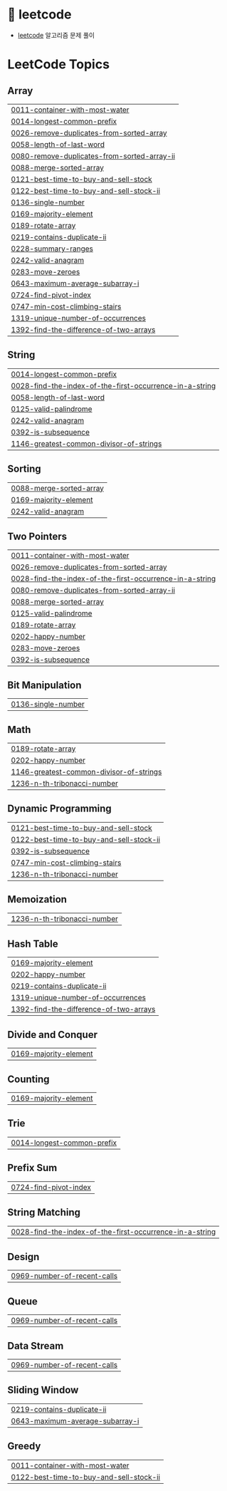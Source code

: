 # 💭 leetcode
- [leetcode](https://leetcode.com/problemset/) 알고리즘 문제 풀이

<!---LeetCode Topics Start-->
# LeetCode Topics
## Array
|  |
| ------- |
| [0011-container-with-most-water](https://github.com/hayanmini/leetcode/tree/master/0011-container-with-most-water) |
| [0014-longest-common-prefix](https://github.com/hayanmini/leetcode/tree/master/0014-longest-common-prefix) |
| [0026-remove-duplicates-from-sorted-array](https://github.com/hayanmini/leetcode/tree/master/0026-remove-duplicates-from-sorted-array) |
| [0058-length-of-last-word](https://github.com/hayanmini/leetcode/tree/master/0058-length-of-last-word) |
| [0080-remove-duplicates-from-sorted-array-ii](https://github.com/hayanmini/leetcode/tree/master/0080-remove-duplicates-from-sorted-array-ii) |
| [0088-merge-sorted-array](https://github.com/hayanmini/leetcode/tree/master/0088-merge-sorted-array) |
| [0121-best-time-to-buy-and-sell-stock](https://github.com/hayanmini/leetcode/tree/master/0121-best-time-to-buy-and-sell-stock) |
| [0122-best-time-to-buy-and-sell-stock-ii](https://github.com/hayanmini/leetcode/tree/master/0122-best-time-to-buy-and-sell-stock-ii) |
| [0136-single-number](https://github.com/hayanmini/leetcode/tree/master/0136-single-number) |
| [0169-majority-element](https://github.com/hayanmini/leetcode/tree/master/0169-majority-element) |
| [0189-rotate-array](https://github.com/hayanmini/leetcode/tree/master/0189-rotate-array) |
| [0219-contains-duplicate-ii](https://github.com/hayanmini/leetcode/tree/master/0219-contains-duplicate-ii) |
| [0228-summary-ranges](https://github.com/hayanmini/leetcode/tree/master/0228-summary-ranges) |
| [0242-valid-anagram](https://github.com/hayanmini/leetcode/tree/master/0242-valid-anagram) |
| [0283-move-zeroes](https://github.com/hayanmini/leetcode/tree/master/0283-move-zeroes) |
| [0643-maximum-average-subarray-i](https://github.com/hayanmini/leetcode/tree/master/0643-maximum-average-subarray-i) |
| [0724-find-pivot-index](https://github.com/hayanmini/leetcode/tree/master/0724-find-pivot-index) |
| [0747-min-cost-climbing-stairs](https://github.com/hayanmini/leetcode/tree/master/0747-min-cost-climbing-stairs) |
| [1319-unique-number-of-occurrences](https://github.com/hayanmini/leetcode/tree/master/1319-unique-number-of-occurrences) |
| [1392-find-the-difference-of-two-arrays](https://github.com/hayanmini/leetcode/tree/master/1392-find-the-difference-of-two-arrays) |
## String
|  |
| ------- |
| [0014-longest-common-prefix](https://github.com/hayanmini/leetcode/tree/master/0014-longest-common-prefix) |
| [0028-find-the-index-of-the-first-occurrence-in-a-string](https://github.com/hayanmini/leetcode/tree/master/0028-find-the-index-of-the-first-occurrence-in-a-string) |
| [0058-length-of-last-word](https://github.com/hayanmini/leetcode/tree/master/0058-length-of-last-word) |
| [0125-valid-palindrome](https://github.com/hayanmini/leetcode/tree/master/0125-valid-palindrome) |
| [0242-valid-anagram](https://github.com/hayanmini/leetcode/tree/master/0242-valid-anagram) |
| [0392-is-subsequence](https://github.com/hayanmini/leetcode/tree/master/0392-is-subsequence) |
| [1146-greatest-common-divisor-of-strings](https://github.com/hayanmini/leetcode/tree/master/1146-greatest-common-divisor-of-strings) |
## Sorting
|  |
| ------- |
| [0088-merge-sorted-array](https://github.com/hayanmini/leetcode/tree/master/0088-merge-sorted-array) |
| [0169-majority-element](https://github.com/hayanmini/leetcode/tree/master/0169-majority-element) |
| [0242-valid-anagram](https://github.com/hayanmini/leetcode/tree/master/0242-valid-anagram) |
## Two Pointers
|  |
| ------- |
| [0011-container-with-most-water](https://github.com/hayanmini/leetcode/tree/master/0011-container-with-most-water) |
| [0026-remove-duplicates-from-sorted-array](https://github.com/hayanmini/leetcode/tree/master/0026-remove-duplicates-from-sorted-array) |
| [0028-find-the-index-of-the-first-occurrence-in-a-string](https://github.com/hayanmini/leetcode/tree/master/0028-find-the-index-of-the-first-occurrence-in-a-string) |
| [0080-remove-duplicates-from-sorted-array-ii](https://github.com/hayanmini/leetcode/tree/master/0080-remove-duplicates-from-sorted-array-ii) |
| [0088-merge-sorted-array](https://github.com/hayanmini/leetcode/tree/master/0088-merge-sorted-array) |
| [0125-valid-palindrome](https://github.com/hayanmini/leetcode/tree/master/0125-valid-palindrome) |
| [0189-rotate-array](https://github.com/hayanmini/leetcode/tree/master/0189-rotate-array) |
| [0202-happy-number](https://github.com/hayanmini/leetcode/tree/master/0202-happy-number) |
| [0283-move-zeroes](https://github.com/hayanmini/leetcode/tree/master/0283-move-zeroes) |
| [0392-is-subsequence](https://github.com/hayanmini/leetcode/tree/master/0392-is-subsequence) |
## Bit Manipulation
|  |
| ------- |
| [0136-single-number](https://github.com/hayanmini/leetcode/tree/master/0136-single-number) |
## Math
|  |
| ------- |
| [0189-rotate-array](https://github.com/hayanmini/leetcode/tree/master/0189-rotate-array) |
| [0202-happy-number](https://github.com/hayanmini/leetcode/tree/master/0202-happy-number) |
| [1146-greatest-common-divisor-of-strings](https://github.com/hayanmini/leetcode/tree/master/1146-greatest-common-divisor-of-strings) |
| [1236-n-th-tribonacci-number](https://github.com/hayanmini/leetcode/tree/master/1236-n-th-tribonacci-number) |
## Dynamic Programming
|  |
| ------- |
| [0121-best-time-to-buy-and-sell-stock](https://github.com/hayanmini/leetcode/tree/master/0121-best-time-to-buy-and-sell-stock) |
| [0122-best-time-to-buy-and-sell-stock-ii](https://github.com/hayanmini/leetcode/tree/master/0122-best-time-to-buy-and-sell-stock-ii) |
| [0392-is-subsequence](https://github.com/hayanmini/leetcode/tree/master/0392-is-subsequence) |
| [0747-min-cost-climbing-stairs](https://github.com/hayanmini/leetcode/tree/master/0747-min-cost-climbing-stairs) |
| [1236-n-th-tribonacci-number](https://github.com/hayanmini/leetcode/tree/master/1236-n-th-tribonacci-number) |
## Memoization
|  |
| ------- |
| [1236-n-th-tribonacci-number](https://github.com/hayanmini/leetcode/tree/master/1236-n-th-tribonacci-number) |
## Hash Table
|  |
| ------- |
| [0169-majority-element](https://github.com/hayanmini/leetcode/tree/master/0169-majority-element) |
| [0202-happy-number](https://github.com/hayanmini/leetcode/tree/master/0202-happy-number) |
| [0219-contains-duplicate-ii](https://github.com/hayanmini/leetcode/tree/master/0219-contains-duplicate-ii) |
| [1319-unique-number-of-occurrences](https://github.com/hayanmini/leetcode/tree/master/1319-unique-number-of-occurrences) |
| [1392-find-the-difference-of-two-arrays](https://github.com/hayanmini/leetcode/tree/master/1392-find-the-difference-of-two-arrays) |
## Divide and Conquer
|  |
| ------- |
| [0169-majority-element](https://github.com/hayanmini/leetcode/tree/master/0169-majority-element) |
## Counting
|  |
| ------- |
| [0169-majority-element](https://github.com/hayanmini/leetcode/tree/master/0169-majority-element) |
## Trie
|  |
| ------- |
| [0014-longest-common-prefix](https://github.com/hayanmini/leetcode/tree/master/0014-longest-common-prefix) |
## Prefix Sum
|  |
| ------- |
| [0724-find-pivot-index](https://github.com/hayanmini/leetcode/tree/master/0724-find-pivot-index) |
## String Matching
|  |
| ------- |
| [0028-find-the-index-of-the-first-occurrence-in-a-string](https://github.com/hayanmini/leetcode/tree/master/0028-find-the-index-of-the-first-occurrence-in-a-string) |
## Design
|  |
| ------- |
| [0969-number-of-recent-calls](https://github.com/hayanmini/leetcode/tree/master/0969-number-of-recent-calls) |
## Queue
|  |
| ------- |
| [0969-number-of-recent-calls](https://github.com/hayanmini/leetcode/tree/master/0969-number-of-recent-calls) |
## Data Stream
|  |
| ------- |
| [0969-number-of-recent-calls](https://github.com/hayanmini/leetcode/tree/master/0969-number-of-recent-calls) |
## Sliding Window
|  |
| ------- |
| [0219-contains-duplicate-ii](https://github.com/hayanmini/leetcode/tree/master/0219-contains-duplicate-ii) |
| [0643-maximum-average-subarray-i](https://github.com/hayanmini/leetcode/tree/master/0643-maximum-average-subarray-i) |
## Greedy
|  |
| ------- |
| [0011-container-with-most-water](https://github.com/hayanmini/leetcode/tree/master/0011-container-with-most-water) |
| [0122-best-time-to-buy-and-sell-stock-ii](https://github.com/hayanmini/leetcode/tree/master/0122-best-time-to-buy-and-sell-stock-ii) |
<!---LeetCode Topics End-->

